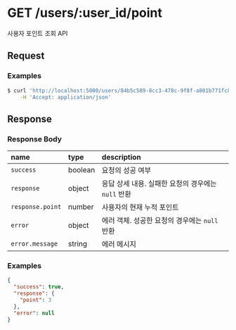 # GET /users/:user_id/point
사용자 포인트 조회 API

## Request

### Examples

```bash
$ curl 'http://localhost:5000/users/84b5c589-8cc3-478c-9f8f-a801b771fc8a/point' -i \
    -H 'Accept: application/json'
```

## Response

### Response Body

|name|type|description|
|:-|:-|:-|
|`success`|boolean|요청의 성공 여부|
|`response`|object|응답 상세 내용. 실패한 요청의 경우에는 `null` 반환|
|`response.point`|number|사용자의 현재 누적 포인트|
|`error`|object|에러 객체. 성공한 요청의 경우에는 `null` 반환|
|`error.message`|string|에러 메시지|

### Examples

```json
{
  "success": true,
  "response": {
    "point": 3
  },
  "error": null
}
```
